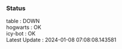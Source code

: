 ### Status


table : DOWN  
hogwarts : OK  
icy-bot : OK  
Latest Update : 2024-01-08 07:08:08.143581
